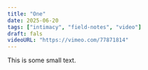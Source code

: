 ```yaml
---
title: "One"
date: 2025-06-20
tags: ["intimacy", "field-notes", "video"]
draft: fals
videoURL: "https://vimeo.com/77871814"
---
```



<p class="meta">This is some small text.</p>

